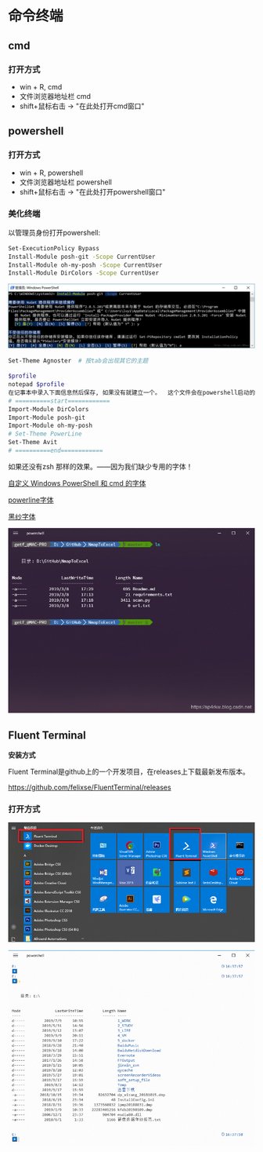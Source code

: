 # 命令终端

## cmd

### 打开方式

- win + R,  cmd
- 文件浏览器地址栏    cmd
- shift+鼠标右击 -> "在此处打开cmd窗口"

## powershell

### 打开方式

- win + R,  powershell
- 文件浏览器地址栏    powershell
- shift+鼠标右击 -> "在此处打开powershell窗口"

### 美化终端

以管理员身份打开powershell:

```bash
Set-ExecutionPolicy Bypass
Install-Module posh-git -Scope CurrentUser
Install-Module oh-my-posh -Scope CurrentUser
Install-Module DirColors -Scope CurrentUser

```

![Install-Module posh-git -Scope CurrentUser](.\img\20171230140514458.png)

```bash
Set-Theme Agnoster  # 按tab会出现其它的主题
```

```bash
$profile
notepad $profile
在记事本中录入下面信息然后保存, 如果没有就建立一个。  这个文件会在powershell启动的时候预先加载。
# ==========start============
Import-Module DirColors
Import-Module posh-git
Import-Module oh-my-posh
# Set-Theme PowerLine
Set-Theme Avit
# ==========end============
```

如果还没有zsh 那样的效果。——因为我们缺少专用的字体！

[自定义 Windows PowerShell 和 cmd 的字体](https://blog.walterlv.com/post/customize-fonts-of-command-window.html)

[powerline字体](https://github.com/powerline/fonts)

[黑纱字体](https://github.com/be5invis/Sarasa-Gothic/releases)



![效果图](.\img\20190602233532870.png)

## Fluent Terminal

**安装方式**

Fluent Terminal是github上的一个开发项目，在releases上下载最新发布版本。

https://github.com/felixse/FluentTerminal/releases

### 打开方式

![1568706766929](.\img\1568706766929.png)

![1568709487768](.\img\1568709487768.png)